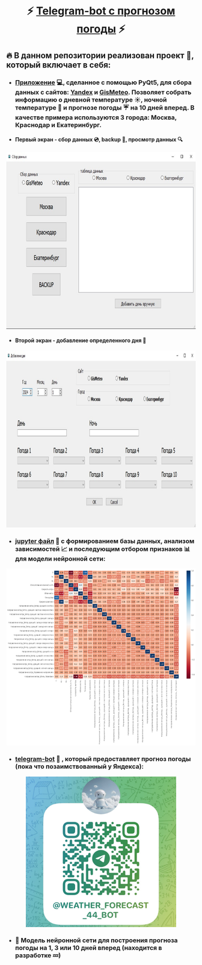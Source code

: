 <div align="center">

# :zap: [Telegram-bot с прогнозом погоды](https://t.me/Weather_Forecast_44_Bot) :zap:

</div>

## :fire: В данном репозитории реализован проект :page_facing_up:, который включает в себя: 

 - ### [Приложение](https://github.com/badubidabambirimbum/weather-forecast-bot/tree/main/Parsing) :computer:, сделанное с помощью PyQt5, для сбора данных с сайтов: [Yandex](https://yandex.ru/pogoda?via=hl) и [GisMeteo](https://www.gismeteo.ru/). Позволяет собрать информацию о дневной температуре :sunny:, ночной температуре :crescent_moon: и прогнозе погоды :umbrella: на 10 дней вперед. В качестве примера используются 3 города: Москва, Краснодар и Екатеринбург.

 - #### Первый экран - сбор данных :cd:, backup :floppy_disk:, просмотр данных :mag:

<p align="center">
  <img src="photo/desktop_parsing_1.jpg" width="800" height="470">
</p>

 - #### Второй экран - добавление определенного дня :date:

<p align="center">
  <img src="photo/desktop_parsing_2.jpg" width="800" height="470">
</p>  

  - ### [jupyter файл](https://github.com/badubidabambirimbum/weather-forecast-bot/blob/main/create_dataset/analitic_temp.ipynb) :memo: с формированием базы данных, анализом зависимостей :chart_with_upwards_trend: и последующим отбором признаков :bar_chart: для модели нейронной сети:

<p align="center">
  <img src="photo/corr.png" width="800" height="470">
</p>

  - ### [telegram-bot](https://github.com/badubidabambirimbum/weather-forecast-bot/tree/main/telegram_bot) :robot: , который предоставляет прогноз погоды (пока что позаимствованный у Яндекса):

<p align="center">
  <img src="photo/qr-code.JPG" width="400" height="400">
</p>

  - ### :construction: Модель нейронной сети для построения прогноза погоды на 1, 3 или 10 дней вперед (находится в разработке :zzz:)
